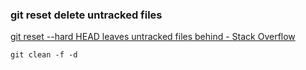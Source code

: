 ### git reset delete untracked files


[git reset --hard HEAD leaves untracked files behind - Stack Overflow](https://stackoverflow.com/questions/4327708/git-reset-hard-head-leaves-untracked-files-behind#comment4702861_4327708)


 

```shell
git clean -f -d
```
